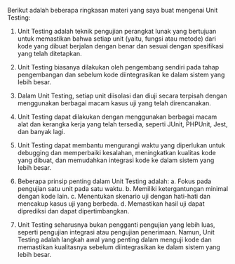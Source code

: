 Berikut adalah beberapa ringkasan materi yang saya buat mengenai Unit Testing:

1. Unit Testing adalah teknik pengujian perangkat lunak yang bertujuan untuk memastikan bahwa setiap unit (yaitu, fungsi atau metode) dari kode yang dibuat berjalan dengan benar dan sesuai dengan spesifikasi yang telah ditetapkan.

2. Unit Testing biasanya dilakukan oleh pengembang sendiri pada tahap pengembangan dan sebelum kode diintegrasikan ke dalam sistem yang lebih besar.

3. Dalam Unit Testing, setiap unit diisolasi dan diuji secara terpisah dengan menggunakan berbagai macam kasus uji yang telah direncanakan.

4. Unit Testing dapat dilakukan dengan menggunakan berbagai macam alat dan kerangka kerja yang telah tersedia, seperti JUnit, PHPUnit, Jest, dan banyak lagi.

5. Unit Testing dapat membantu mengurangi waktu yang diperlukan untuk debugging dan memperbaiki kesalahan, meningkatkan kualitas kode yang dibuat, dan memudahkan integrasi kode ke dalam sistem yang lebih besar.

6. Beberapa prinsip penting dalam Unit Testing adalah:
a. Fokus pada pengujian satu unit pada satu waktu.
b. Memiliki ketergantungan minimal dengan kode lain.
c. Menentukan skenario uji dengan hati-hati dan mencakup kasus uji yang berbeda.
d. Memastikan hasil uji dapat diprediksi dan dapat dipertimbangkan.

7. Unit Testing seharusnya bukan pengganti pengujian yang lebih luas, seperti pengujian integrasi atau pengujian penerimaan. Namun, Unit Testing adalah langkah awal yang penting dalam menguji kode dan memastikan kualitasnya sebelum diintegrasikan ke dalam sistem yang lebih besar.